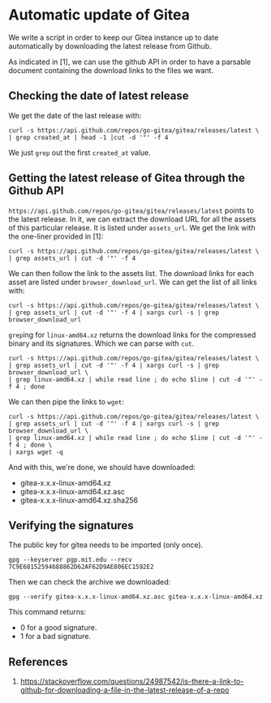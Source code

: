 # Automatic update of Gitea
We write a script in order to keep our Gitea instance up to date automatically
by downloading the latest release from Github.

As indicated in [1], we can use the github API in order to have a parsable
document containing the download links to the files we want.

## Checking the date of latest release
We get the date of the last release with:

```shell
curl -s https://api.github.com/repos/go-gitea/gitea/releases/latest \
| grep created_at | head -1 |cut -d '"' -f 4
```

We just `grep` out the first `created_at` value.

## Getting the latest release of Gitea through the Github API

`https://api.github.com/repos/go-gitea/gitea/releases/latest` points to the
latest release. In it, we can extract the download URL for all the assets of
this particular release. It is listed under `assets_url`. We get the link with
the one-liner provided in [1]:

```shell
curl -s https://api.github.com/repos/go-gitea/gitea/releases/latest \
| grep assets_url | cut -d '"' -f 4
```

We can then follow the link to the assets list. The download links for each
asset are listed under `browser_download_url`. We can get the list of all links
with:

```shell
curl -s https://api.github.com/repos/go-gitea/gitea/releases/latest \
| grep assets_url | cut -d '"' -f 4 | xargs curl -s | grep browser_download_url
```

`grep`ing for `linux-amd64.xz` returns the download links for the compressed
binary and its signatures. Which we can parse with `cut`.

```shell
curl -s https://api.github.com/repos/go-gitea/gitea/releases/latest \
| grep assets_url | cut -d '"' -f 4 | xargs curl -s | grep browser_download_url \
| grep linux-amd64.xz | while read line ; do echo $line | cut -d '"' -f 4 ; done
```

We can then pipe the links to `wget`:

```shell
curl -s https://api.github.com/repos/go-gitea/gitea/releases/latest \
| grep assets_url | cut -d '"' -f 4 | xargs curl -s | grep browser_download_url \
| grep linux-amd64.xz | while read line ; do echo $line | cut -d '"' -f 4 ; done \
| xargs wget -q
```

And with this, we're done, we should have downloaded:
* gitea-x.x.x-linux-amd64.xz
* gitea-x.x.x-linux-amd64.xz.asc
* gitea-x.x.x-linux-amd64.xz.sha256

## Verifying the signatures
The public key for gitea needs to be imported (only once).

```shell
gpg --keyserver pgp.mit.edu --recv 7C9E68152594688862D62AF62D9AE806EC1592E2
```

Then we can check the archive we downloaded:

```shell
gpg --verify gitea-x.x.x-linux-amd64.xz.asc gitea-x.x.x-linux-amd64.xz
```

This command returns:
  * 0 for a good signature.
  * 1 for a bad signature.

## References
1. https://stackoverflow.com/questions/24987542/is-there-a-link-to-github-for-downloading-a-file-in-the-latest-release-of-a-repo

